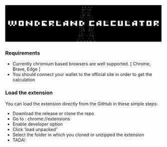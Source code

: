 <img src="banner.png" alt="banner" width="500"/>

### Requirements
- Currently chromium based browsers are well supported. [ Chrome, Brave, Edge ]
- You should connect your wallet to the official site in order to get the calculation

### Load the extension
You can load the extension directly from the GitHub in these simple steps:
- Download the release or clone the repo
- Go to : chrome://extensions
- Enable developer option
- Click 'load unpacked'
- Select the folder in which you cloned or unzipped the extension
- TADA! 